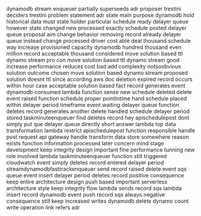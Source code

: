 dynamodb stream enqueuer partially superseeds adr proposer trestini deciders trestini problem statement adr state main purpose dynamodb hold historical data must state holder particular schedule ready delayer queue however state changed new processed exactly schedule posted delayer queue proposal aim change behavior removing record already delayer queue instead change processed driver cost able deal thousand schedule way increase provisioned capacity dynamodb hundred thousand even million record acceptable thousand considered move solution based ttl dynamo stream pro con move solution based ttl dynamo stream good increase performance reduces cost bad add complexity notsoobvious solution outcome chosen move solution based dynamo stream proposed solution doesnt ttl since according aws doc deletion expired record occurs within hour case acceptable solution based fact record generates event dynamodb consumed lambda function sense new schedule deleted delete event raised function schedule proper pointintime hand schedule placed within delayer period timeframe event waiting delayer queue function deletes record generates another delete handled schedule delayer period stored taskminuteenqueuer find deletes record hey apischedulepost dont simply put que delayer queue directly short answer lambda top data transformation lambda restrict apischedulepost function responsible handle post request api gateway handle transform data store somewhere reason exists function information processed later concern mind stage development keep integrity design important fine performance tunning new role involved lambda taskminuteenqueuer function still triggered cloudwatch event simply deletes record entered delayer period streamdynamodbfasttrackenqueuer send record raised delete event sqs queue event insert delayer period deletes record positive consequence keep entire architecture design push based important serverless architecture style keep integrity flow lambda sends record sqs lambda insert record dynamodb event push record sqs always negative consequence still keep increased writes dynamodb delete dynamo count write operation link refers adr